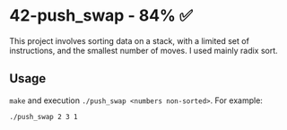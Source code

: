 # 42-push_swap - 84% ✅
This project involves sorting data on a stack, with a limited set of instructions, and the smallest number of moves. I used mainly radix sort.

## Usage
`make` and execution `./push_swap <numbers non-sorted>`. For example:
```
./push_swap 2 3 1
```
